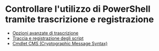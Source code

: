 # Controllare l'utilizzo di PowerShell tramite trascrizione e registrazione

- [Opzioni avanzate di trascrizione](audit_transcript.md)
- [Traccia e registrazione degli script](audit_script.md)
- [Cmdlet CMS (Cryptographic Message Syntax)](audit_cms.md)


<!--HONumber=Sep16_HO3-->


